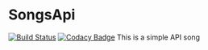 # SongsApi
[![Build Status](https://travis-ci.org/hadijahkyampeire/SongsApi.svg?branch=master)](https://travis-ci.org/hadijahkyampeire/SongsApi)
[![Codacy Badge](https://api.codacy.com/project/badge/Grade/890ae8ed4eab49938ab6fa771e5d2e5d)](https://www.codacy.com/app/hadijahkyampeire/SongsApi?utm_source=github.com&amp;utm_medium=referral&amp;utm_content=hadijahkyampeire/SongsApi&amp;utm_campaign=Badge_Grade)
This is a simple API song
